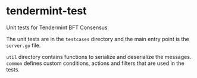 # tendermint-test
Unit tests for Tendermint BFT Consensus

The unit tests are in the `testcases` directory and the main entry point is the `server.go` file.

`util` directory contains functions to serialize and deserialize the messages. `common` defines custom conditions, actions and filters that are used in the tests.
